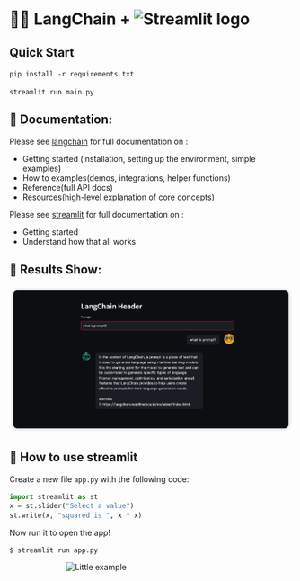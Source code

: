 <!--
 * @Date: 2023-05-10 14:35:55
 * @Author: Bruce
 * @Description: 
-->
# 🦜️🔗 LangChain + <img src="https://user-images.githubusercontent.com/7164864/217935870-c0bc60a3-6fc0-4047-b011-7b4c59488c91.png" alt="Streamlit logo"></img>

## **Quick Start**

```
pip install -r requirements.txt

streamlit run main.py
```

## 📖 Documentation:

Please see [langchain](https://langchain.readthedocs.io/) for full documentation on :

- Getting started (installation, setting up the environment, simple examples)
- How to examples(demos, integrations, helper functions)
- Reference(full API docs)
- Resources(high-level explanation of core concepts)

Please see [streamlit](https://docs.streamlit.io/library/get-started) for full documentation on :

- Getting started
- Understand how that all works

## 👀 Results Show:

<img src="./images/langchain.png">

## 🚀 How to use streamlit

Create a new file `app.py` with the following code:

```python
import streamlit as st
x = st.slider("Select a value")
st.write(x, "squared is ", x * x)
```

Now run it to open the app!

```
$ streamlit run app.py
```

<img src="https://user-images.githubusercontent.com/7164864/215172915-cf087c56-e7ae-449a-83a4-b5fa0328d954.gif" width=300 alt="Little example" style="margin-left:20%"></img>
